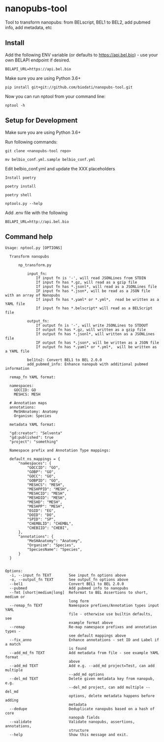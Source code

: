 # nanopubs-tool

Tool to transform nanopubs: from BELscript, BEL1 to BEL2, add pubmed info, add metadata, etc

## Install

Add the following ENV variable (or defaults to https://api.bel.bio) - use your own BELAPI endpoint if desired.

    BELAPI_URL=https://api.bel.bio

Make sure you are using Python 3.6+

    pip install git+git://github.com/biodati/nanopubs-tool.git

Now you can run nptool from your command line:

    nptool -h

## Setup for Development

Make sure you are using Python 3.6+

Run following commands:

    git clone <nanopubs-tool repo>

    mv belbio_conf.yml.sample belbio_conf.yml

Edit belbio_conf.yml and update the XXX placeholders

    Install poetry

    poetry install

    poetry shell

    nptools.py --help

Add .env file with the following

    BELAPI_URL=http://api.bel.bio

## Command help

    Usage: nptool.py [OPTIONS]

      Transform nanopubs

          np_transform.py

              input_fn:
                  If input fn is '-', will read JSONLines from STDIN
                  If input fn has *.gz, will read as a gzip file
                  If input fn has *.jsonl*, will read as a JSONLines file
                  IF input fn has *.json*, will be read as a JSON file with an array of Nanopubs
                  If input fn has *.yaml* or *.yml*,  read be written as a YAML file
                  If input fn has *.belscript* will read as a BELScript file

              output_fn:
                  If output fn is '-', will write JSONLines to STDOUT
                  If output fn has *.gz, will written as a gzip file
                  If output fn has *.jsonl*, will written as a JSONLines file
                  IF output fn has *.json*, will be written as a JSON file
                  If output fn has *.yaml* or *.yml*,  will be written as a YAML file

              bel1to2: Convert BEL1 to BEL 2.0.0
              add_pubmed_info: Enhance nanopub with additional pubmed information

      remap_fn YAML format:

      namespaces:
        GOCCID: GO
        MESHCS: MESH

      # Annotation maps
      annotations:
        MeSHAnatomy: Anatomy
        Organism: Species

      metadata YAML format:

      "gd:creator": "Selventa"
      "gd:published": true
      "project": "something"

      Namespace prefix and Annotation Type mappings:

      default_ns_mappings = {
          "namespaces": {
              "GOCCID": "GO",
              "GOBP": "GO",
              "GOCC": "GO",
              "GOBPID": "GO",
              "MESHCS": "MESH",
              "MESHPPID": "MESH",
              "MESHCID": "MESH",
              "MESHDID": "MESH",
              "MESHD": "MESH",
              "MESHPP": "MESH",
              "EGID": "EG",
              "DOID": "DO",
              "SPID": "SP",
              "CHEMBLID": "CHEMBL",
              "CHEBIID": "CHEBI",
          },
          "annotations": {
              "MeSHAnatomy": "Anatomy",
              "Organism": "Species",
              "SpeciesName": "Species",
          }
      }


    Options:
      -i, --input_fn TEXT        See input_fn options above
      -o, --output_fn TEXT       See output_fn options above
      --bel1                     Convert BEL1 to BEL 2.0.0
      --pubmed                   Add pubmed info to nanopubs
      --fmt [short|medium|long]  Reformat to BEL Assertions to short, medium or
                                 long form
      --remap_fn TEXT            Namespace prefixes/Annotation types input YAML
                                 file - otherwise use builtin defaults, see
                                 example format above
      --remap                    Re-map namespace prefixes and annotation types -
                                 see default mappings above
      --fix_anno                 Enhance annotations - set ID and Label if a match
                                 is found
      --add_md_fn TEXT           Add metadata from file - see example YAML format
                                 above
      --add_md TEXT              Add e.g. --add_md project=Test, can add multiple
                                 --add_md options
      --del_md TEXT              Delete given metadata key from nanopub, e.g.
                                 --del_md project, can add multiple --del_md
                                 options, delete metadata happens before adding
                                 metadata
      --dedupe                   Deduplicate nanopubs based on a hash of core
                                 nanopub fields
      --validate                 Validate nanopubs, assertions, annotations,
                                 structure
      --help                     Show this message and exit.
